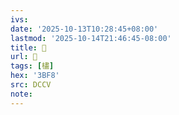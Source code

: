 ```yaml
---
ivs:
date: '2025-10-13T10:28:45+08:00'
lastmod: '2025-10-14T21:46:45-08:00'
title: 􄔖
url: 􄔖
tags: [㯸]
hex: '3BF8'
src: DCCV
note:
---
```

